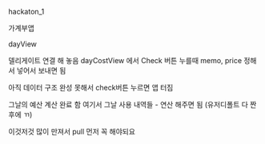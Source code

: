 hackaton_1

가계부앱


dayView 

델리게이트 연결 해 놓음 
dayCostView 에서 Check 버튼 누를때 memo, price 정해서 넣어서 보내면 됨

아직 데이터 구조 완성 못해서 check버튼 누르면 앱 터짐

그날의 예산 계산 완료 함
여기서 그날 사용 내역들 - 연산 해주면 됨 (유저디폴트 다 짠 후에 ㄲ)

이것저것 많이 만져서 pull 먼저 꼭 해야되요


